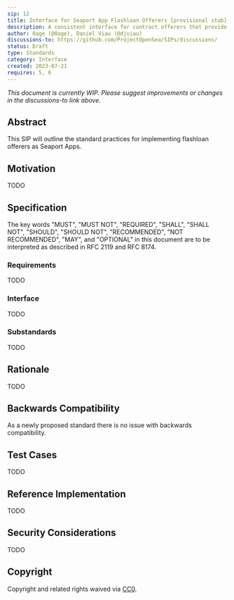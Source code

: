 ```yaml
---
sip: 12
title: Interface for Seaport App Flashloan Offerers [provisional stub]
description: A consistent interface for contract offerers that provide flashloans as part of their functionality.
author: 0age (@0age), Daniel Viau (@djviau)
discussions-to: https://github.com/ProjectOpenSea/SIPs/discussions/
status: Draft
type: Standards
category: Interface
created: 2023-07-21
requires: 5, 6
---
```


_This document is currently WIP. Please suggest improvements or changes in the discussions-to link above._

## Abstract

This SIP will outline the standard practices for implementing flashloan offerers as Seaport Apps.

## Motivation

TODO

## Specification

The key words "MUST", "MUST NOT", "REQUIRED", "SHALL", "SHALL NOT", "SHOULD", "SHOULD NOT", "RECOMMENDED", "NOT RECOMMENDED", "MAY", and "OPTIONAL" in this document are to be interpreted as described in RFC 2119 and RFC 8174.

### Requirements

TODO

### Interface

TODO

### Substandards

TODO

## Rationale

TODO

## Backwards Compatibility

As a newly proposed standard there is no issue with backwards compatibility.

## Test Cases

TODO

## Reference Implementation

TODO

## Security Considerations

TODO

## Copyright

Copyright and related rights waived via [CC0](../LICENSE.md).